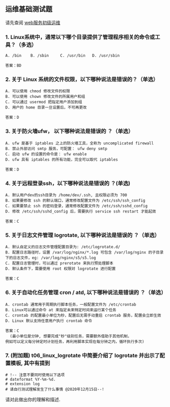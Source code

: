 


## 运维基础测试题

请先查阅 [web服务初级运维](https://github.com/dodoru/Awesome-DevOps/tree/master/level-0%E5%88%9D%E7%BA%A7)


### 1. Linux系统中，通常以下哪个目录提供了管理程序相关的命令或工具？（多选）
    A. /bin    B. /sbin     C. /usr/bin   D. /usr/sbin

    答案：BD
   
    
### 2. 关于 Linux 系统的文件权限，以下哪种说法是错误的？（单选）
    A. 可以使用 chmod 修改文件的权限
    B. 可以使用 chown 修改文件的所属用户和组
    C. 可以通过 usermod 把指定用户添加到组
    D. 用户的 home 目录一旦设置后，不可再更改

    答案：D
    

### 3. 关于防火墙ufw， 以下哪种说法是错误的 ？（单选）
    A. ufw 是基于 iptables 之上的防火墙工具，全称为 uncomplicated firewall
    B. 禁止外部访问 smtp 服务，可配置： ufw deny smtp
    C. 启动 ufw 的设置的命令是： ufw enable
    D. ufw 具有 iptables 的所有功能，完全可以取代 iptables

    答案：D
    
    
### 4. 关于远程登录ssh，以下哪种说法是错误的 ？(单选)
    A. 默认用户dev的ssh目录为 /home/dev/.ssh, 且权限必须为 700
    B. 如果要修改 ssh 的默认端口，通常修改配置文件为 /etc/ssh/ssh_config
    C. 如果要禁止 ssh 的密码登录，通常修改配置文件为 /etc/ssh/sshd_config
    D. 修改 /etc/ssh/sshd_config 后，需要执行 service ssh restart 才能起效
    
    答案：C
    
    
### 5. 关于日志文件管理 logrotate, 以下哪种说法是错误的 ？（单选）
    A. 默认自定义的日志文件管理配置目录为: /etc/logrotate.d/
    B. 配置日志路径时，设置 /var/log/nginx/*.log 可包含 /var/log/nginx 的子目录下的日志文件，eg: /var/log/nginx/s5/s5.log
    C. 配置日志管理时，可以通过 prerotate 来执行预处理脚本
    D. 默认条件下，需要使用 root 权限对 logrotate 进行配置
    
    答案：C
    
    
### 6. 关于自动化任务管理 cron / atd, 以下哪种说法是错误的 ？（单选）     
    A. crontab 通常用于周期执行脚本任务，一般配置文件为 /etc/crontab 
    B. Linux可以通过命令 at 来指定未来特定时间来运行某个任务
    C. crontab 的配置最小单位为秒，配置后无需手动重启 crontab 服务，配置会立即生效
    D. Linux 默认支持任意用户执行 crontab 命令
    
    答案：C
      (最小单位是分钟, 想要完成"秒"级别任务，需要额外借助于其他机制，
    例如可以定义每分钟定时计划任务，再利用脚本实现在每分钟之内，循环执行多次)
    
### 7. (附加题) t06_linux_logrotate 中简要介绍了 logrotate 并出示了配置模板, 其中有提到

```L103,L106
# !-- 注意不要同时使用以下选项
# dateformat %Y-%m-%d.
# extension log
# 请自行测试理解发生了什么事情 @2020年12月15日--!
``` 

请对此做出你的理解和描述.


 
    


